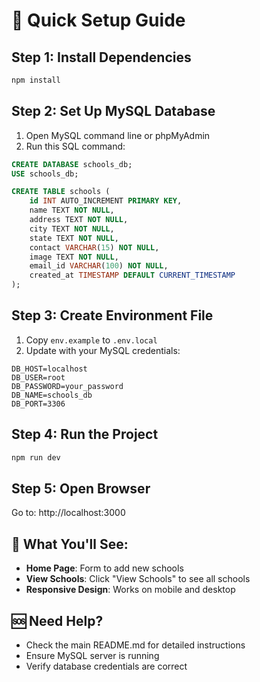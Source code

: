 # 🚀 Quick Setup Guide

## Step 1: Install Dependencies
```bash
npm install
```

## Step 2: Set Up MySQL Database
1. Open MySQL command line or phpMyAdmin
2. Run this SQL command:
```sql
CREATE DATABASE schools_db;
USE schools_db;

CREATE TABLE schools (
    id INT AUTO_INCREMENT PRIMARY KEY,
    name TEXT NOT NULL,
    address TEXT NOT NULL,
    city TEXT NOT NULL,
    state TEXT NOT NULL,
    contact VARCHAR(15) NOT NULL,
    image TEXT NOT NULL,
    email_id VARCHAR(100) NOT NULL,
    created_at TIMESTAMP DEFAULT CURRENT_TIMESTAMP
);
```

## Step 3: Create Environment File
1. Copy `env.example` to `.env.local`
2. Update with your MySQL credentials:
```env
DB_HOST=localhost
DB_USER=root
DB_PASSWORD=your_password
DB_NAME=schools_db
DB_PORT=3306
```

## Step 4: Run the Project
```bash
npm run dev
```

## Step 5: Open Browser
Go to: http://localhost:3000

## 🎯 What You'll See:
- **Home Page**: Form to add new schools
- **View Schools**: Click "View Schools" to see all schools
- **Responsive Design**: Works on mobile and desktop

## 🆘 Need Help?
- Check the main README.md for detailed instructions
- Ensure MySQL server is running
- Verify database credentials are correct
